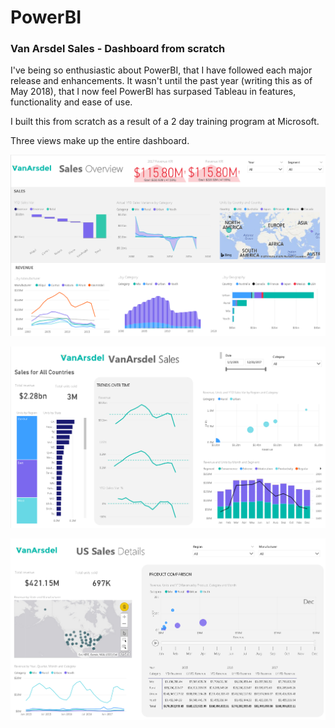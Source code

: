 # PowerBI

### Van Arsdel Sales - Dashboard from scratch

I've being so enthusiastic about PowerBI, that I have followed each major release and enhancements. It wasn't until the past year (writing this as of May 2018), that I now feel PowerBI has surpased Tableau in features, functionality and ease of use.

I built this from scratch as a result of a 2 day training program at Microsoft.

Three views make up the entire dashboard.

![](Images_Final_Report/PowerBI_Va01_Sales_Overview.png)

![](Images_Final_Report/PowerBI_Va02_Sales_Overview.png)

![](Images_Final_Report/PowerBI_Va03_Sales_Overview.png)

